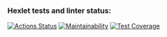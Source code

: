 ### Hexlet tests and linter status:
[![Actions Status](https://github.com/Andrey2Gri/frontend-project-lvl3/workflows/hexlet-check/badge.svg)](https://github.com/Andrey2Gri/frontend-project-lvl3/actions)
[![Maintainability](https://api.codeclimate.com/v1/badges/f18a0a244f660af5f70c/maintainability)](https://codeclimate.com/github/Andrey2Gri/frontend-project-lvl3/maintainability)
[![Test Coverage](https://api.codeclimate.com/v1/badges/f18a0a244f660af5f70c/test_coverage)](https://codeclimate.com/github/Andrey2Gri/frontend-project-lvl3/test_coverage)